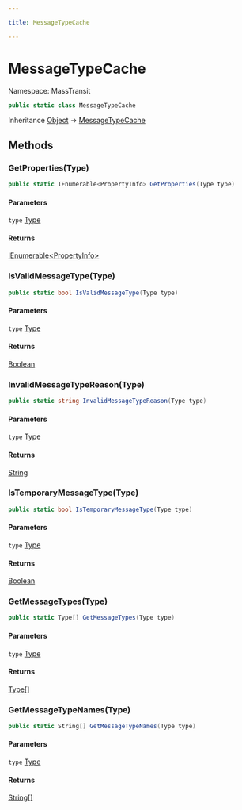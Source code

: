 ```yaml
---

title: MessageTypeCache

---
```


# MessageTypeCache

Namespace: MassTransit

```csharp
public static class MessageTypeCache
```

Inheritance [Object](https://learn.microsoft.com/en-us/dotnet/api/system.object) → [MessageTypeCache](../masstransit/messagetypecache)

## Methods

### **GetProperties(Type)**

```csharp
public static IEnumerable<PropertyInfo> GetProperties(Type type)
```

#### Parameters

`type` [Type](https://learn.microsoft.com/en-us/dotnet/api/system.type)<br/>

#### Returns

[IEnumerable\<PropertyInfo\>](https://learn.microsoft.com/en-us/dotnet/api/system.collections.generic.ienumerable-1)<br/>

### **IsValidMessageType(Type)**

```csharp
public static bool IsValidMessageType(Type type)
```

#### Parameters

`type` [Type](https://learn.microsoft.com/en-us/dotnet/api/system.type)<br/>

#### Returns

[Boolean](https://learn.microsoft.com/en-us/dotnet/api/system.boolean)<br/>

### **InvalidMessageTypeReason(Type)**

```csharp
public static string InvalidMessageTypeReason(Type type)
```

#### Parameters

`type` [Type](https://learn.microsoft.com/en-us/dotnet/api/system.type)<br/>

#### Returns

[String](https://learn.microsoft.com/en-us/dotnet/api/system.string)<br/>

### **IsTemporaryMessageType(Type)**

```csharp
public static bool IsTemporaryMessageType(Type type)
```

#### Parameters

`type` [Type](https://learn.microsoft.com/en-us/dotnet/api/system.type)<br/>

#### Returns

[Boolean](https://learn.microsoft.com/en-us/dotnet/api/system.boolean)<br/>

### **GetMessageTypes(Type)**

```csharp
public static Type[] GetMessageTypes(Type type)
```

#### Parameters

`type` [Type](https://learn.microsoft.com/en-us/dotnet/api/system.type)<br/>

#### Returns

[Type[]](https://learn.microsoft.com/en-us/dotnet/api/system.type)<br/>

### **GetMessageTypeNames(Type)**

```csharp
public static String[] GetMessageTypeNames(Type type)
```

#### Parameters

`type` [Type](https://learn.microsoft.com/en-us/dotnet/api/system.type)<br/>

#### Returns

[String[]](https://learn.microsoft.com/en-us/dotnet/api/system.string)<br/>
